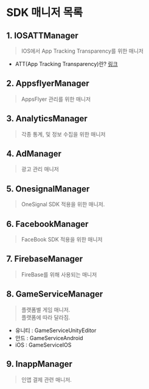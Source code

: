 # SDK 매니저 목록
## 1. IOSATTManager
>IOS에서 App Tracking Transparency를 위한 매니저

- ATT(App Tracking Transparency)란? [링크](https://www.adjust.com/ko/glossary/apptrackingtransparency-att/)  
## 2. AppsflyerManager
>AppsFlyer 관리를 위한 매니저

## 3. AnalyticsManager
> 각종 통계, 및 정보 수집을 위한 매니저
## 4. AdManager
> 광고 관리 매니저
## 5. OnesignalManager
> OneSignal SDK 적용을 위한 매니저.
## 6. FacebookManager
> FaceBook SDK 적용을 위한 매니저
## 7. FirebaseManager
> FireBase를 위해 사용되는 매니저
## 8. GameServiceManager
> 플랫폼별 게임 매니저.  
플랫폼에 따라 달라짐.

- 유니티 : GameServiceUnityEditor  
- 안드 : GameServiceAndroid  
- iOS : GameServiceIOS
## 9. InappManager
> 인앱 결제 관련 매니저.